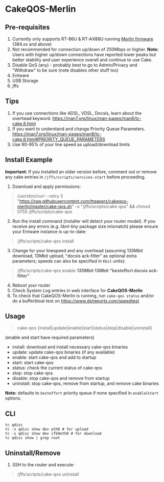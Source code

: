 # CakeQOS-Merlin

## Pre-requisites
1. Currently only supports RT-86U & RT-AX88U running <a href="https://github.com/RMerl/asuswrt-merlin.ng">Merlin firmware</a> (384.xx and above)
2. Not recommended for connection up/down of 250Mbps or higher. **Note:** Users with higher up/down connections have reported lower peaks but better stability and user experience overall and continue to use Cake.
3. Disable QoS (any) - probably best to go to Admin/Privacy and "Withdraw" to be sure (note disables other stuff too)
4. Entware
5. USB Storage
6. jffs

## Tips
1. If you use connections like ADSL, VDSL, Docsis, learn about the overhead keyword. 
    https://man7.org/linux/man-pages/man8/tc-cake.8.html
2. If you want to understand and change Priority Queue Parameters.
    https://man7.org/linux/man-pages/man8/tc-cake.8.html#PRIORITY_QUEUE_PARAMETERS
3. Use 90-95% of your line speed as upload/download limits

## Install Example

**Important:** If you installed an older version before, comment out or remove any cake entries in `/jffs/scripts/services-start` before proceeding.

1. Download and apply permissions:
> /usr/sbin/curl --retry 3 "https://raw.githubusercontent.com/ttgapers/cakeqos-merlin/master/cake-qos.sh" -o "/jffs/scripts/cake-qos" && chmod 0755 /jffs/scripts/cake-qos

2. Run the install command (installer will detect your router model). If you receive any errors (e.g. libnl-tiny package size mismatch) please ensure your Entware instance is up-to-date:
> /jffs/scripts/cake-qos install
3. Change for your linespeed and any overhead (assuming 135Mbit download, 13Mbit upload, "docsis ack-filter" as optional extra parameters; speeds can also be specified in `Kbit` units):
> /jffs/scripts/cake-qos enable **135Mbit 13Mbit "besteffort docsis ack-filter"**
4. Reboot your router
5. Check System Log entries in web interface for **CakeQOS-Merlin**
6. To check that CakeQOS-Merlin is running, run `cake-qos status` and/or do a bufferbloat test on https://www.dslreports.com/speedtest

## Usage

> cake-qos {install|update|enable|start|status|stop|disable|uninstall}

(enable and start have required parameters)

- install: download and install necessary cake-qos binaries
- update: update cake-qos binaries (if any available)
- enable:  start cake-qos and add to startup
- start:   start cake-qos
- status:   check the current status of cake-qos
- stop:    stop cake-qos
- disable: stop cake-qos and remove from startup
- uninstall: stop cake-qos, remove from startup, and remove cake binaries

**Note:** defaults to `besteffort` priority queue if none specified in `enable`/`start` options.
    
## CLI

```
tc qdisc
tc -s qdisc show dev eth0 # for upload
tc -s qdisc show dev ifb9eth0 # for download
tc qdisc show | grep root
```
## Uninstall/Remove

1. SSH to the router and execute:
> /jffs/scripts/cake-qos uninstall
